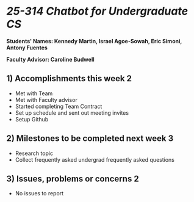 # *25-314 Chatbot for Undergraduate CS*

**Students' Names: Kennedy Martin, Israel Agoe-Sowah, Eric Simoni, Antony Fuentes**

**Faculty Advisor: Caroline Budwell**

## 1) Accomplishments this week 2
   - Met with Team
   - Met with Faculty advisor
   - Started completing Team Contract
   - Set up schedule and sent out meeting invites
   - Setup Github

## 2) Milestones to be completed next week 3
   - Research topic
   - Collect frequently asked undergrad frequently asked questions

## 3) Issues, problems or concerns 2
   - No issues to report
   



